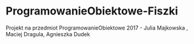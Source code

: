 # ProgramowanieObiektowe-Fiszki
Projekt na przedmiot ProgramowanieObiektowe 2017 - Julia Majkowska , Maciej Dragula, Agnieszka Dudek
